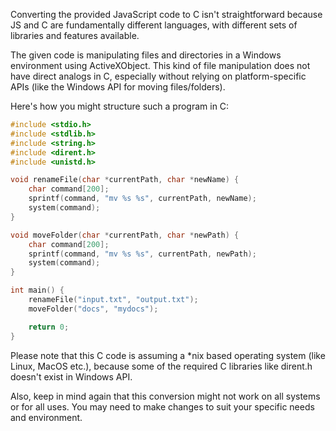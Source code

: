 Converting the provided JavaScript code to C isn't straightforward because JS and C are fundamentally different languages, with different sets of libraries and features available. 

The given code is manipulating files and directories in a Windows environment using ActiveXObject. This kind of file manipulation does not have direct analogs in C, especially without relying on platform-specific APIs (like the Windows API for moving files/folders).

Here's how you might structure such a program in C:

```c
#include <stdio.h>
#include <stdlib.h>
#include <string.h>
#include <dirent.h>
#include <unistd.h>

void renameFile(char *currentPath, char *newName) {
    char command[200];
    sprintf(command, "mv %s %s", currentPath, newName);
    system(command);
}

void moveFolder(char *currentPath, char *newPath) {
    char command[200];
    sprintf(command, "mv %s %s", currentPath, newPath);
    system(command);
}

int main() {
    renameFile("input.txt", "output.txt");
    moveFolder("docs", "mydocs");

    return 0;
}
```
Please note that this C code is assuming a *nix based operating system (like Linux, MacOS etc.), because some of the required C libraries like dirent.h doesn't exist in Windows API.

Also, keep in mind again that this conversion might not work on all systems or for all uses. You may need to make changes to suit your specific needs and environment.
